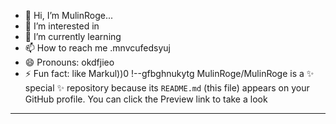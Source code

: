 - 👋 Hi, I’m MulinRoge...
- 👀 I’m interested in 
- 🌱 I’m currently learning
- 📫 How to reach me .mnvcufedsyuj
- 😄 Pronouns: okdfjieo
- ⚡ Fun fact: like Markul))0
!--gfbghnukytg
MulinRoge/MulinRoge is a ✨ special ✨ repository because its `README.md` (this file) appears on your GitHub profile.
You can click the Preview link to take a look 
---
